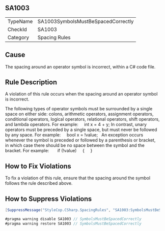 ﻿## SA1003

<table>
<tr>
  <td>TypeName</td>
  <td>SA1003SymbolsMustBeSpacedCorrectly</td>
</tr>
<tr>
  <td>CheckId</td>
  <td>SA1003</td>
</tr>
<tr>
  <td>Category</td>
  <td>Spacing Rules</td>
</tr>
</table>

## Cause

The spacing around an operator symbol is incorrect, within a C# code file.

## Rule Description

A violation of this rule occurs when the spacing around an operator symbol is incorrect.

The following types of operator symbols must be surrounded by a single space on either side: colons, arithmetic operators, assignment operators, conditional operators, logical operators, relational operators, shift operators, and lambda operators. For example:
    int x = 4 + y;
In contrast, unary operators must be preceded by a single space, but must never be followed by any space. For example:
    bool x = !value;
 
An exception occurs whenever the symbol is preceded or followed by a parenthesis or bracket, in which case there should be no space between the symbol and the bracket. For example:
 
    if (!value)
    {
    }



## How to Fix Violations

To fix a violation of this rule, ensure that the spacing around the symbol follows the rule described above.

## How to Suppress Violations

```csharp
[SuppressMessage("StyleCop.CSharp.SpacingRules", "SA1003:SymbolsMustBeSpacedCorrectly", Justification = "Reviewed.")]
```

```csharp
#pragma warning disable SA1003 // SymbolsMustBeSpacedCorrectly
#pragma warning restore SA1003 // SymbolsMustBeSpacedCorrectly
```
